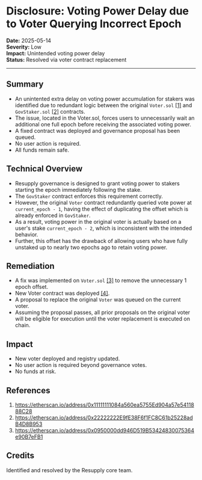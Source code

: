 # Disclosure: Voting Power Delay due to Voter Querying Incorrect Epoch

**Date:** 2025-05-14  
**Severity:** Low  
**Impact:** Unintended voting power delay  
**Status:** Resolved via voter contract replacement

---

## Summary

- An unintented extra delay on voting power accumulation for stakers was identified due to redundant logic between the original `Voter.sol` [[1]](#References) and `GovStaker.sol` [[2]](#References) contracts.
- The issue, located in the Voter.sol, forces users to unnecessarily wait an additional one full epoch before receiving the associated voting power.
- A fixed contract was deployed and governance proposal has been queued.
- No user action is required.
- All funds remain safe.

## Technical Overview

- Resupply governance is designed to grant voting power to stakers starting the epoch immediately following the stake.
- The `GovStaker` contract enforces this requirement correctly.
- However, the original `Voter` contract redundantly queried vote power at `current_epoch - 1`, having the effect of duplicating the offset which is already enforced in `GovStaker`.
- As a result, voting power in the original voter is actually based on a user's stake `current_epoch - 2`, which is inconsistent with the intended behavior.
- Further, this offset has the drawback of allowing users who have fully unstaked up to nearly two epochs ago to retain voting power.

## Remediation

- A fix was implemented on `Voter.sol` [[3]](#References) to remove the unnecessary 1 epoch offset.
- New Voter contract was deployed [[4]]().
- A proposal to replace the original `Voter` was queued on the current voter.
- Assuming the proposal passes, all prior proposals on the original voter will be eligible for execution until the voter replacement is executed on chain.

## Impact

- New voter deployed and registry updated.
- No user action is required beyond governance votes.
- No funds at risk.

## References

1. https://etherscan.io/address/0x11111111084a560ea5755Ed904a57e5411888C28
2. https://etherscan.io/address/0x22222222E9fE38F6f1FC8C61b25228adB4D8B953
3. https://etherscan.io/address/0x0950000dd946D519B53424830075364e90B7eFB1

## Credits

Identified and resolved by the Resupply core team.
